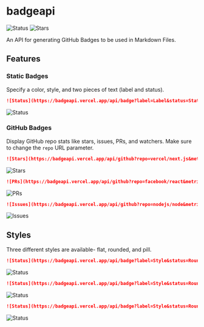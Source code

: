# badgeapi
![Status](https://badgeapi.vercel.app/api/badge?label=API&status=online&color=%2300f000&style=rounded)
![Stars](https://badgeapi.vercel.app/api/github?repo=sorenw453/badgeapi&metric=stars&style=rounded)

An API for generating GitHub Badges to be used in Markdown Files.
## Features
### Static Badges
Specify a color, style, and two pieces of text (label and status).
```md
![Status](https://badgeapi.vercel.app/api/badge?label=Label&status=Status&color=%23ff0000&style=rounded)
```
![Status](https://badgeapi.vercel.app/api/badge?label=Label&status=Status&color=%23ff0000&style=rounded)
### GitHub Badges  
Display GitHub repo stats like stars, issues, PRs, and watchers. Make sure to change the `repo` URL parameter.

```md
![Stars](https://badgeapi.vercel.app/api/github?repo=vercel/next.js&metric=stars&color=%23D4AF37&style=rounded)
```
![Stars](https://badgeapi.vercel.app/api/github?repo=vercel/next.js&metric=stars&color=%23D4AF37&style=rounded)

```md
![PRs](https://badgeapi.vercel.app/api/github?repo=facebook/react&metric=prs&style=pill&color=blue)
```
![PRs](https://badgeapi.vercel.app/api/github?repo=facebook/react&metric=prs&style=rounded&color=blue)

```md
![Issues](https://badgeapi.vercel.app/api/github?repo=nodejs/node&metric=issues&color=%23ff4500&style=rounded)
```
![Issues](https://badgeapi.vercel.app/api/github?repo=nodejs/node&metric=issues&color=%23ff4500&style=rounded)
## Styles
Three different styles are available- flat, rounded, and pill.
```md
![Status](https://badgeapi.vercel.app/api/badge?label=Style&status=Rounded&color=%23ff00f0&style=rounded)
```
![Status](https://badgeapi.vercel.app/api/badge?label=Style&status=Rounded&color=%23ff00f0&style=rounded)
```md
![Status](https://badgeapi.vercel.app/api/badge?label=Style&status=Rounded&color=%23ff00ff&style=flat)
```
![Status](https://badgeapi.vercel.app/api/badge?label=Style&status=Flat&color=%23ff00ff&style=flat)
```md
![Status](https://badgeapi.vercel.app/api/badge?label=Style&status=Rounded&color=%23ff00ff&style=pill)
```
![Status](https://badgeapi.vercel.app/api/badge?label=Style&status=Pill&color=%23ff00ff&style=pill)